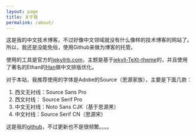 ```yaml
---
layout: page
title: 关于我
permalink: /about/
---
```


这是我的中文技术博客。不过好像中文领域就没有什么像样的技术博客的网站了。
所以，我还是没能免俗，使用Github来做为博客的托管。

使用的工具是官方的[jekyllrb.com](https://jekyllrb.com/)，主题是基于[jekyll-TeXt-theme](https://github.com/kitian616/jekyll-TeXt-theme)的，并且使用了著名的Ethan的[Han](https://github.com/ethantw/Han)做中文排版优化。

对于本站，我推荐使用的字体是Adobe的Source（思源家族），主要是下面几款：

1. 西文无衬线：Source Sans Pro
2. 西文衬线： Source Serif Pro
3. 中文无衬线：Noto Sans CJK（基于思源黑）
4. 中文衬线：Source Serif CN（思源宋）

这是我的[github](https://github.com/guitarpoet)，不过更新也不是很频繁。。。。
